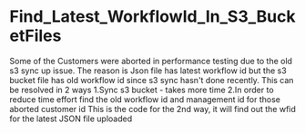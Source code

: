 # Find_Latest_WorkflowId_In_S3_BucketFiles
Some of the Customers were aborted in performance testing due to the old s3 sync up issue. The reason is Json file has latest workflow id but the s3 bucket file has old workflow id since s3 sync hasn't done recently.   This can be resolved in 2 ways  1.Sync s3 bucket - takes more time 2.In order to reduce time effort find the old workflow id and management id for those aborted customer id  This is the code for the 2nd way, it will find out the wfid for the latest JSON file uploaded 
